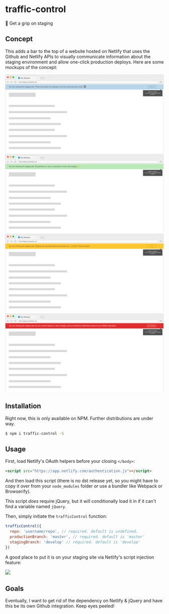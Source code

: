 # traffic-control
:vertical_traffic_light: Get a grip on staging

## Concept

This adds a bar to the top of a website hosted on Netlify that uses the Github and Netlify APIs to visually communicate information about the staging environment and allow one-click production deploys. Here are some mockups of the concept:

![When staging is far beyond production](/concept/staging-bar--ahead.png?raw=true)
![When staging is in sync with production](/concept/staging-bar--synchronized.png?raw=true)
![When staging has diverged behind production](/concept/staging-bar--diverged.png?raw=true)
![When the user is unauthorized to view changes or deploy](/concept/staging-bar--unauthorized.png?raw=true)

## Installation

Right now, this is only available on NPM. Further distributions are under way.

```sh
$ npm i traffic-control -S
```

## Usage

First, load Netlify's OAuth helpers before your closing `</body>`:

```html
<script src="https://app.netlify.com/authentication.js"></script>
```

And then load this script (there is no dst release yet, so you might have to copy it over from your `node_modules` folder or use a bundler like Webpack or Browserify).

This script _does_ require jQuery, but it will conditionally load it in if it can't find a variable named `jQuery`.

Then, simply initiate the `trafficControl` function:

```js
trafficControl({
  repo: 'username/repo', // required. default is undefined.
  productionBranch: 'master', // required. default is 'master'
  stagingBranch: 'develop' // required. default is 'develop'
})
```

A good place to put it is on your staging site via Netlify's script injection feature:

![](https://infinit.io/_/3dSfWya.png)

## Goals

Eventually, I want to get rid of the dependency on Netlify & jQuery and have this be its own Github integration. Keep eyes peeled!
